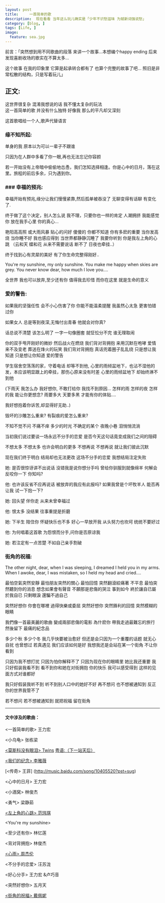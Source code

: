 ```yaml
---
layout: post  
title:     一首简单的歌
description:  现在看看 当年这么玩儿确实是「少年不识愁滋味 为赋新词强说愁」   
category: [blog, ]  
tags: [Life, ]  
image:
  feature: sea.jpg
---
```


前言：「突然想到用不同歌曲的段落 来讲一个故事...本想编个happy ending 后来发现喜剧收场的歌实在不算太多...

这个故事 在我的印象里 它算是起承转合都有了 也算个完整的故事了吧... 照旧是非常松散的结构，只是写着玩儿」
 

## 正文:

这世界很复杂 混淆我想说的话 我不懂太复杂的玩法   
这一首简单的歌 并没有什么独特 好像我 那么的平凡却又深刻                

这首歌唱给一个人,歌声代替语言   
 
###  缘不知所起:
单身的我 原本以为可以一辈子不跟谁  
 
只因为在人群中多看了你一眼,再也无法忘记你容颜  
 
若一开始没有上帝暗中偷偷地怂恿，我们怎知选择相逢。你是心中的日月，落在这里。旅程的前后多余，只为遇到你。  

###  ### 幸福的预兆:
幸福开始有预兆,缘分让我们慢慢紧靠,然后孤单被吞没了 无聊变得有话聊 有变化了.
 
终于做了这个决定，别人怎么说 我不理，只要你也一样的肯定
人潮拥挤 我能感觉你 放在我手心里 你的真心...  
 
艳阳高高照 或大雨风暴  贴心的问好  傻傻的 你都不知道 你有多麽的重要 当你发高烧 当你睡不好 我也感应得到
当世界都静静沉睡了 我要你听到 你是我左上角的心跳
（云和天 蝶和花 从来不需要说话  断不了 日夜也牵挂..）
    
终于找到心有灵犀的美好 有了你生命完整得刚好.. 
   
You're my sunshine, my only sunshine. You make me happy when skies are grey. You never know dear, how much I love you.... 
   
全世界 我也可以放弃,至少还有你 值得我去珍惜
而你在这里 就是生命的意义       
                              
 
 
### 爱的警告:
如果我的坚强任性 会不小心伤害了你
你能不能温柔提醒 我虽然心太急 更害怕错过你 
  
如果女人 总是等到夜深,无悔付出青春 他就会对你真?
 
话总说不清楚 该怎么明了 一字一句像圈套 就怔忪分不完 谁无理取闹

你的双手甩开刚好的微妙 然后战火在燃烧 我们背对背拥抱 来用沉默在咆哮 爱情来不及变老 葬送在烽火的玩笑 
我们背对背拥抱  真话兜着圈子乱乱绕 只是想让我知道 只是想让你知道 爱的警告  


学生宿舍空荡荡的家，守着电话 却等不到他, 心里的雨倾盆地下，也沾不湿他的发，本应该明显跟上的牵挂，那伤心原来没有时差 心里的雨倾盆地下 却始终淋不到他   
 
(下雨天 我怎么办 我好想你, 不敢打给你 我找不到原因...  怎样的雨 怎样的夜 怎样的我 能让你更想念? 雨要多大 天要多黑 才能有你的体贴....

我好想抱着你诉苦,却显得好无助..)
 
 
毁坏的沙雕怎么重来? 有裂痕的爱怎么重来?  

不知不觉不问 不痛不痒 多少的时光 不确定的某个 夜晚小巷 泪悄悄流淌

当初我们说过要谈一场永远不分手的恋爱  是否今天这句话竟变成我们之间的阻碍

不想太多 不想太多 也许会明白的更多 不想再说 不想再说 就让我们彼此沉默

现在我们终于明白 结局却也无法更改 这场不分手的恋爱 我想结局注定失败


她: 是否很惊讶讲不出说话 没错我是说你想分手吗 
    曾给你驯服到就像绵羊 何解会反咬你一下 你知吗?

他: 也许该反省不应再说话 被放弃的我应有此报吗?
    如果我曾是个坏牧羊人 能否再让我 试一下抱一下?

她: 回头望 伴你走 从来未曾幸福过  

他: 恨太多 没结果 往事重提是折磨 

她: 下半生 陪住你 怀疑快乐也不多
    好心一早放开我 从头努力也坎坷 统统不要好过

他: 为何唱着这首歌 为怨恨而分手,问你是否原谅我

她: 若注定有一点苦楚 不如自己亲手割破 

 
### 街角的祝福:            
 

The other night, dear, when I was sleeping, I dreamed I held you in my arms. When I awoke, dear, I was mistaken, so I held my head and cried....       
 
 
最怕空氣突然安靜 最怕朋友突然的關心 最怕回憶 突然翻滾絞痛著 不平息 最怕突然聽到你的消息
想念如果會有聲音 不願那是悲傷的哭泣  事到如今 終於讓自已屬於我自已 只剩眼淚 還騙不過自己

突然好想你 你會在哪裡 過得快樂或委屈 突然好想你 突然鋒利的回憶 突然模糊的眼睛

我們像一首最美麗的歌曲 變成兩部悲傷的電影 為什麽你 帶我走過最難忘的旅行  然後留下 最痛的紀念品

 
多少个秋 多少个冬 我几乎快要被治愈好 但还是会只因为一个重覆的话题 就无心自扰  也曾想过 若真遇见 我们应该如何是好 我想我还是会站在某一个街角 不让你看到 

只因为我不想打扰 只因为怕你解释不了 只因为现在你的眼睛里 她比我还重要 我只好假装我看不到 看不到你和她在对街拥抱 你的快乐 我可以感受得到 这样的见面方式对谁都好

我只好假装我听不到 听不到别人口中的她好不好 再不想问 也不想被通知到 反正你的世界我管不了 

若不想问 若不想被通知到 就把祝福 留在街角 
                                         

***

#### 文中涉及的歌曲：

<一首简单的歌> 王力宏 
 
<小乌龟> 张栋梁

[<莫斯科没有眼泪> Twins](http://music.baidu.com/song/s/040751b3c1d0854cdd872?pst=sug)     [粤语:（下一站天后）](http://music.baidu.com/song/s/05076d7742e0855a86880?pst=sug)

[<我们的纪念> 李雅薇](http://music.baidu.com/song/s/050611d9e00854dc7794?pst=sug)  

[<传奇> 王菲] (http://music.baidu.com/song/10405520?pst=sug)

<心中的日月> 王力宏  

<小酒窝> 林俊杰 

<勇气> 梁静茹 

[<左上角的心跳> 范玮琪](http://music.baidu.com/song/s/19062611630854dc7b67?pst=sug)

<You're my sunshine> 

<至少还有你> 林忆莲 

<背对背拥抱> 林俊杰 

[<心雨> 周杰伦](http://music.baidu.com/song/243167)  

<不分手的恋爱> 汪苏泷

<好心分手> 王力宏 &卢巧音 

<突然好想你> 五月天 

[<街角的祝福> 戴佩妮](http://music.baidu.com/song/s/1405b9bfd08552785f0?pst=sug)
